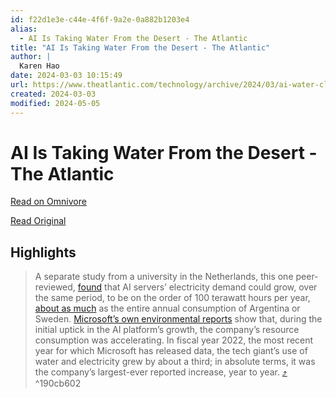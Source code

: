 ```yaml
---
id: f22d1e3e-c44e-4f6f-9a2e-0a882b1203e4
alias:
  - AI Is Taking Water From the Desert - The Atlantic
title: "AI Is Taking Water From the Desert - The Atlantic"
author: |
  Karen Hao
date: 2024-03-03 10:15:49
url: https://www.theatlantic.com/technology/archive/2024/03/ai-water-climate-microsoft/677602/
created: 2024-03-03
modified: 2024-05-05
---
```


# AI Is Taking Water From the Desert - The Atlantic

[Read on Omnivore](https://omnivore.app/me/ai-is-taking-water-from-the-desert-the-atlantic-18e03d0095c)

[Read Original](https://www.theatlantic.com/technology/archive/2024/03/ai-water-climate-microsoft/677602/)

## Highlights

> A separate study from a university in the Netherlands, this one peer-reviewed, [found](https://www.nytimes.com/2023/10/10/climate/ai-could-soon-need-as-much-electricity-as-an-entire-country.html) that AI servers’ electricity demand could grow, over the same period, to be on the order of 100 terawatt hours per year, [about as much](https://www.eia.gov/international/data/world/electricity/electricity-consumption?pd=2&p=0000002&u=0&f=A&v=mapbubble&a=-&i=none&vo=value&&t=C&g=00000000000000000000000000000000000000000000000001&l=249-ruvvvvvfvtvnvv1vrvvvvfvvvvvvfvvvou20evvvvvvvvvvnvvvs0008&s=315532800000&e=1609459200000) as the entire annual consumption of Argentina or Sweden. [Microsoft’s own environmental reports](https://query.prod.cms.rt.microsoft.com/cms/api/am/binary/RW13PLE) show that, during the initial uptick in the AI platform’s growth, the company’s resource consumption was accelerating. In fiscal year 2022, the most recent year for which Microsoft has released data, the tech giant’s use of water and electricity grew by about a third; in absolute terms, it was the company’s largest-ever reported increase, year to year. [⤴️](https://omnivore.app/me/ai-is-taking-water-from-the-desert-the-atlantic-18e03d0095c#190cb602-a01a-439f-be05-952b1679c9de)  ^190cb602

